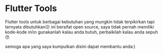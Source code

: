 # Flutter Tools
Flutter tools untuk berbagai kebutuhan yang mungkin tidak terpikirkan tapi ternyata dibutuhkan😗
ini bersifat open source, saya tidak pernah memiliki kode-kode ini\n
gunakanlah kalau anda butuh, perbaikilah kalau anda sepuh 😙

semoga apa yang saya kumpulkan disini dapat membantu anda:) 
